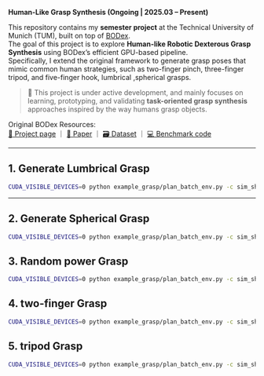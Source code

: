 **Human-Like Grasp Synthesis (Ongoing | 2025.03 – Present)**  

This repository contains my **semester project** at the Technical University of Munich (TUM), built on top of [BODex](https://github.com/JYChen18/BODex).  
The goal of this project is to explore **Human-like Robotic Dexterous Grasp Synthesis** using BODex’s efficient GPU-based pipeline.  
Specifically, I extend the original framework to generate grasp poses that mimic common human strategies, such as two-finger pinch, three-finger tripod, and five-finger hook, lumbrical ,spherical grasps.

> 🔧 This project is under active development, and mainly focuses on learning, prototyping, and validating **task-oriented grasp synthesis** approaches inspired by the way humans grasp objects.

Original BODex Resources:  
[📄 Project page](https://pku-epic.github.io/BODex) ｜ [📑 Paper](https://arxiv.org/abs/2412.16490) ｜ [🗃️ Dataset](https://huggingface.co/datasets/JiayiChenPKU/BODex) ｜ [💻 Benchmark code](https://github.com/JYChen18/DexGraspBench)

---

## 1. Generate Lumbrical Grasp

```bash
CUDA_VISIBLE_DEVICES=0 python example_grasp/plan_batch_env.py -c sim_shadow/fc_lumbrical.yml -w 20

```
---

## 2. Generate Spherical Grasp

```bash
CUDA_VISIBLE_DEVICES=0 python example_grasp/plan_batch_env.py -c sim_shadow/fc_spherical.yml -w 20

```
## 3. Random power Grasp
```bash
CUDA_VISIBLE_DEVICES=0 python example_grasp/plan_batch_env.py -c sim_shadow/fc_power.yml -w 20

```
## 4. two-finger Grasp
```bash
CUDA_VISIBLE_DEVICES=0 python example_grasp/plan_batch_env.py -c sim_shadow/fc_2finger.yml -w 20

```
## 5. tripod Grasp
```bash
CUDA_VISIBLE_DEVICES=0 python example_grasp/plan_batch_env.py -c sim_shadow/fc_3finger.yml -w 20

```


